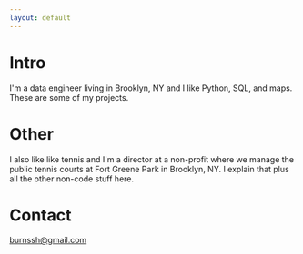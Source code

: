 ```yaml
---
layout: default
---
```


# Intro

I'm a data engineer living in Brooklyn, NY and I like Python, SQL, and maps. These are some of my projects.

# Other

I also like like tennis and I'm a director at a non-profit where we manage the public tennis courts at Fort Greene Park in Brooklyn, NY. I explain that plus all the other non-code stuff here.

# Contact

<burnssh@gmail.com>